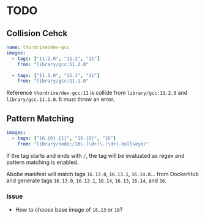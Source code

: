 # TODO

## Collision Cehck

```yml
name: thordrive/dev-gcc
images:
  - tags: ["11.2.0", "11.2", "11"]
    from: "library/gcc:11.2.0"

  - tags: ["11.1.0", "11.1", "11"]
    from: "library/gcc:11.1.0"
```

Reference `thordrive/dev-gcc:11` is collide from `library/gcc:11.2.0` and `library/gcc.11.1.0`. It must throw an error.


## Pattern Matching

```yml
images:
  - tags: ["16.{0}.{1}", "16.{0}", "16"]
    from: "library/node:/16\.(\d+)\.(\d+)-bullseye/"
```
If the tag starts and ends with `/`, the tag will be evaluated as regex and pattern matching is enabled.

Abobe manifest will match tags `16.13.0`, `16.13.1`, `16.14.0`... from DockerHub and generate tags `16.13.0`, `16.13.1`, `16.14`, `16.13`, `16.14`, and `16`.


### Issue

- How to choose base image of `16.13` or `16`?
